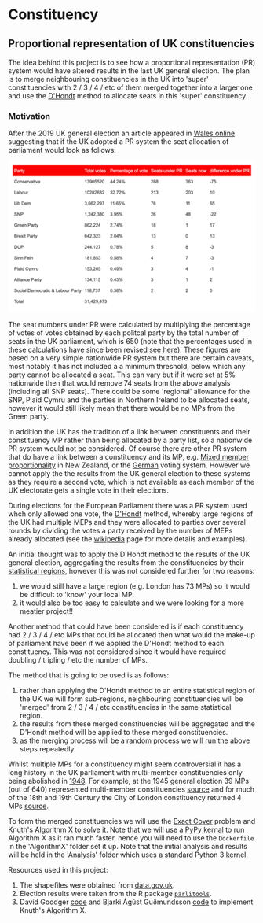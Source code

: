 # Constituency

## Proportional representation of UK constituencies

The idea behind this project is to see how a proportional representation (PR) system would have altered results in the last UK general election. The plan is to merge neighbouring constituencies in the UK into 'super' constituencies with 2 / 3 / 4 / etc of them merged together into a larger one and use the [D'Hondt](https://en.wikipedia.org/wiki/D%27Hondt_method) method to allocate seats in this 'super' constituency.

### Motivation
After the 2019 UK general election an article appeared in [Wales online](https://www.walesonline.co.uk/news/politics/proportional-representation-general-election-votes-17414366?_ga=2.214928336.650232768.1586343291-62203819.1586343291) suggesting that if the UK adopted a PR system the seat allocation of parliament would look as follows:

![Seat numbers of FPTP against PR](seat_allocation.png)

The seat numbers under PR were calculated by multiplying the percentage of votes of votes obtained by each politcal party by the total number of seats in the UK parliament, which is 650 (note that the percentages used in these calculations have since been revised 
[see here](https://en.wikipedia.org/wiki/2019_United_Kingdom_general_election)). These figures are based on a very simple nationwide PR system but there are certain caveats, most notably it has not included a  a minimum threshold, below which any party cannot be allocated a seat. This can vary but if it were set at 5% nationwide then that would remove 74 seats from the above analysis (including all SNP seats). There could be some 'regional' allowance for the SNP, Plaid Cymru and the parties in Northern Ireland to be allocated seats, however it would still likely mean that there would be no MPs from the Green party.

In addition the UK has the tradition of a link between constituents and their constituency MP rather than being allocated by a party list, so a nationwide PR system would not be considered. Of course there are other PR system that do have a link between a constituency and its MP, e.g. [Mixed member proportionality](https://en.wikipedia.org/wiki/Electoral_system_of_New_Zealand#MMP_in_New_Zealand) in New Zealand, or the [German](https://en.wikipedia.org/wiki/Electoral_system_of_Germany) voting system. However we cannot apply the the results from the UK general election to these systems as they require a second vote, which is not available as each member of the UK electorate gets a single vote in their elections.

During elections for the European Parliament there was a PR system used whch only allowed one vote, the [D'Hondt](https://en.wikipedia.org/wiki/D%27Hondt_method) method, whereby large regions of the UK had multiple MEPs and they were allocated to parties over several rounds by dividing the votes a party received by the number of MEPs already allocated (see the [wikipedia](https://en.wikipedia.org/wiki/D%27Hondt_method) page for more details and examples).

An initial thought was to apply the D'Hondt method to the results of the UK general election, aggregating the results from the constituencies by their [statistical regions](https://en.wikipedia.org/wiki/NUTS_statistical_regions_of_the_United_Kingdom), however this was not considered further for two reasons:
1. we would still have a large region (e.g. London has 73 MPs) so it would be difficult to 'know' your local MP.
1. it would also be too easy to calculate and we were looking for a more meatier project!!

Another method that could have been considered is if each constituency had 2 / 3 / 4 / etc MPs that could be allocated then what would the make-up of parliament have been if we applied the D'Hondt method to each constituency. This was not considered since it would have required doubling / tripling / etc the number of MPs.

The method that is going to be used is as follows:
1. rather than applying the D'Hondt method to an entire statistical region of the UK we will form sub-regions, neighbouring constituencies will be 'merged' from 2 / 3 / 4 / etc constituencies in the same statistical region.
1. the results from these merged constituencies will be aggregated and the D'Hondt method will be applied to these merged constituencies.
1. as the merging process will be a random process we will run the above steps repeatedly.

Whilst multiple MPs for a constituency might seem controversial it has a long history in the UK parliament with multi-member constituencies only being abolished in [1948](https://en.wikipedia.org/wiki/Multi-member_constituencies_in_the_Parliament_of_the_United_Kingdom). For example, at the 1945 general election 39 MPs (out of 640) represented multi-member constituencies [source](https://en.wikipedia.org/wiki/List_of_MPs_elected_in_the_1945_United_Kingdom_general_election) and for much of the 18th and 19th Century the City of London constituency returned 4 MPs [source](https://en.wikipedia.org/wiki/City_of_London_(UK_Parliament_constituency)).

To form the merged constituencies we will use the [Exact Cover](https://en.wikipedia.org/wiki/Exact_cover) problem and [Knuth's Algorithm X](https://en.wikipedia.org/wiki/Knuth%27s_Algorithm_X) to solve it. Note that we will use a [PyPy kernal](https://en.wikipedia.org/wiki/PyPy) to run Algorithm X as it ran much faster, hence you will need to use the `Dockerfile` in the 'AlgorithmX' folder set it up. Note that the initial analysis and results will be held in the 'Analysis' folder which uses a standard Python 3 kernel. 

Resources used in this project:
1. The shapefiles were obtained from [data.gov.uk](https://data.gov.uk/dataset/09762279-a9cf-49ce-b035-809c91ba4214/westminster-parliamentary-constituencies-december-2017-uk-bfc).
1. Election results were taken from the R package [`parlitools`](https://github.com/evanodell/parlitools).
1. David Goodger [code](http://puzzler.sourceforge.net/puzzler/exact_cover_dlx.py) and Bjarki Ágúst Guðmundsson [code](https://github.com/SuprDewd/algorithm_x_python) to implement Knuth's Algorithm X.